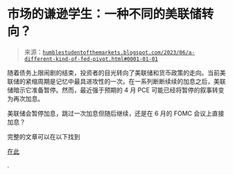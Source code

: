<!--yml

类别：未分类

日期：2024-05-18 01:29:07

-->

# 市场的谦逊学生：一种不同的美联储转向？

> 来源：[`humblestudentofthemarkets.blogspot.com/2023/06/a-different-kind-of-fed-pivot.html#0001-01-01`](https://humblestudentofthemarkets.blogspot.com/2023/06/a-different-kind-of-fed-pivot.html#0001-01-01)

随着债务上限闹剧的结束，投资者的目光转向了美联储和货币政策的走向。当前美联储的紧缩周期是记忆中最具进攻性的一次。在一系列断断续续的加息之后，美联储暗示它准备暂停。然而，最近强于预期的 4 月 PCE 可能已经将暂停的叙事转变为再次加息。

美联储会暂停加息，跳过一次加息但随后继续，还是在 6 月的 FOMC 会议上直接加息？

完整的文章可以在以下找到

[在此](https://humblestudentofthemarkets.com/?p=87274)

.
